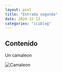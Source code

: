 ```yaml
---
layout: post
title: "Entrada segunda"
date: 2024-12-13
categories: "iciblog"
---
```


## Contenido

Un camaleon

![Camaleon]({{site.baseurl}}/assets/images/camaleon.jpg)